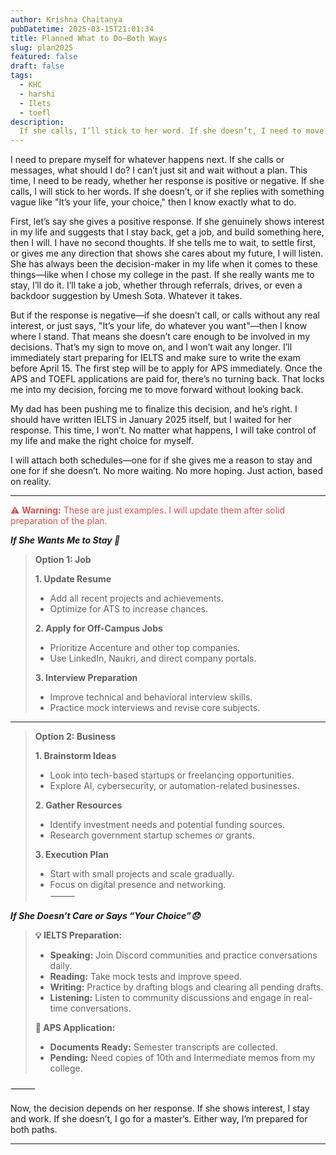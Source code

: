 ```yaml
---
author: Krishna Chaitanya
pubDatetime: 2025-03-15T21:01:34
title: Planned What to Do—Both Ways
slug: plan2025
featured: false
draft: false
tags:
  - KHC
  - harshi
  - Ilets
  - toefl
description:
  If she calls, I’ll stick to her word. If she doesn’t, I need to move forward. This time, no waiting, no second thoughts—just a plan for both outcomes.
---
```


I need to prepare myself for whatever happens next. If she calls or messages, what should I do? I can’t just sit and wait without a plan. This time, I need to be ready, whether her response is positive or negative. If she calls, I will stick to her words. If she doesn’t, or if she replies with something vague like "It’s your life, your choice," then I know exactly what to do.

First, let’s say she gives a positive response. If she genuinely shows interest in my life and suggests that I stay back, get a job, and build something here, then I will. I have no second thoughts. If she tells me to wait, to settle first, or gives me any direction that shows she cares about my future, I will listen. She has always been the decision-maker in my life when it comes to these things—like when I chose my college in the past. If she really wants me to stay, I’ll do it. I’ll take a job, whether through referrals, drives, or even a backdoor suggestion by Umesh Sota. Whatever it takes.

But if the response is negative—if she doesn’t call, or calls without any real interest, or just says, "It’s your life, do whatever you want"—then I know where I stand. That means she doesn’t care enough to be involved in my decisions. That’s my sign to move on, and I won’t wait any longer. I’ll immediately start preparing for IELTS and make sure to write the exam before April 15. The first step will be to apply for APS immediately. Once the APS and TOEFL applications are paid for, there’s no turning back. That locks me into my decision, forcing me to move forward without looking back.

My dad has been pushing me to finalize this decision, and he’s right. I should have written IELTS in January 2025 itself, but I waited for her response. This time, I won’t. No matter what happens, I will take control of my life and make the right choice for myself.

I will attach both schedules—one for if she gives me a reason to stay and one for if she doesn’t. No more waiting. No more hoping. Just action, based on reality.

---
<span style="color: #D9534F;">⚠ <b>Warning:</b> These are just examples. I will update them after solid preparation of the plan.</span>

***If She Wants Me to Stay 🥹***

> **Option 1: Job**  
>  
> **1. Update Resume**  
> - Add all recent projects and achievements.  
> - Optimize for ATS to increase chances.  
>  
> **2. Apply for Off-Campus Jobs**  
> - Prioritize Accenture and other top companies.  
> - Use LinkedIn, Naukri, and direct company portals.  
>  
> **3. Interview Preparation**  
> - Improve technical and behavioral interview skills.  
> - Practice mock interviews and revise core subjects.  

---

> **Option 2: Business**  
>  
> **1. Brainstorm Ideas**  
> - Look into tech-based startups or freelancing opportunities.  
> - Explore AI, cybersecurity, or automation-related businesses.  
>  
> **2. Gather Resources**  
> - Identify investment needs and potential funding sources.  
> - Research government startup schemes or grants.  
>  
> **3. Execution Plan**  
> - Start with small projects and scale gradually.  
> - Focus on digital presence and networking.  
⸻

***If She Doesn’t Care or Says “Your Choice”😞***

> **💡 IELTS Preparation:**  
> - **Speaking:** Join Discord communities and practice conversations daily.  
> - **Reading:** Take mock tests and improve speed.  
> - **Writing:** Practice by drafting blogs and clearing all pending drafts.  
> - **Listening:** Listen to community discussions and engage in real-time conversations.  
>  
> **📌 APS Application:**  
> - **Documents Ready:** Semester transcripts are collected.  
> - **Pending:** Need copies of 10th and Intermediate memos from my college.  


⸻

Now, the decision depends on her response. If she shows interest, I stay and work. If she doesn’t, I go for a master’s. Either way, I’m prepared for both paths.



---

